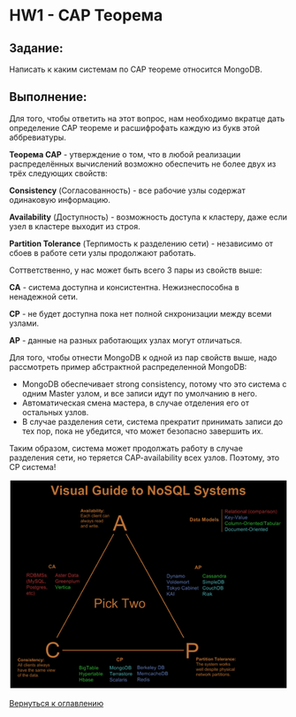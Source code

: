 # HW1 - CAP Теорема

## Задание:
Написать к каким системам по CAP теореме относится MongoDB.

## Выполнение:
Для того, чтобы ответить на этот вопрос, нам необходимо вкратце дать определение CAP теореме и расшифрофать каждую из букв этой аббревиатуры.

**Теорема CAP** - утверждение о том, что в любой реализации распределённых вычислений возможно обеспечить не более двух из трёх следующих свойств:

**Consistency** (Согласованность) - все рабочие узлы содержат одинаковую информацию.

**Availability** (Доступность) - возможность доступа к кластеру, даже если узел в кластере выходит из строя.

**Partition Tolerance** (Терпимость к разделению сети) - независимо от сбоев в работе сети узлы продолжают работать.

Соттветственно, у нас может быть всего 3 пары из свойств выше:

**CA** - система доступна и консистентна. Нежизнеспособна в ненадежной сети.

**CP** - не будет доступна пока нет полной снхронизации между всеми узлами.

**AP** - данные на разных работающих узлах могут отличаться.

Для того, чтобы отнести MongoDB к одной из пар свойств выше, надо рассмотреть пример абстрактной распределенной MongoDB:

- MongoDB обеспечивает strong consistency, потому что это система с одним Master узлом, и все записи идут по умолчанию в него.
- Автоматическая смена мастера, в случае отделения его от остальных узлов.
- В случае разделения сети, система прекратит принимать записи до тех пор, пока не убедится, что может безопасно завершить их.

Таким образом, система может продолжать работу в случае разделения сети, но теряется CAP-availability всех узлов. Поэтому, это CP система!

![Visual Guide to NoSQL Systems](images/CAP.png)

[Вернуться к оглавлению](../README.md)